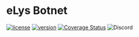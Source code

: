 # eLys Botnet
[![license](https://img.shields.io/badge/license-MIT-brightgreen.svg)](https://github.com/AeX03/eLys)
[![version](https://img.shields.io/badge/version-1.0-blue.svg)](https://github.com/AeX03/eLys)
[![Coverage Status](https://coveralls.io/repos/github.com/AeX03/eLys/badge.svg)](https://coveralls.io/github.com/AeX03/eLys)
<img alt="Discord" src="https://img.shields.io/discord/709150520446550097"/>
